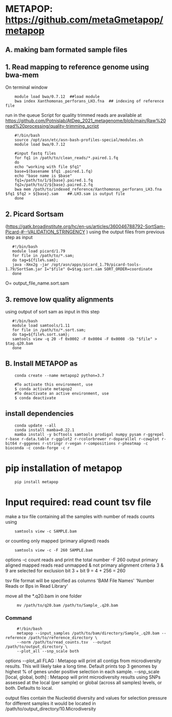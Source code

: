 # METAPOP:  https://github.com/metaGmetapop/metapop                 

## A. making bam formated sample files #####

## 1.  Read mapping to reference genome using bwa-mem 

On terminal window

        module load bwa/0.7.12  ##load module
        bwa index Xanthomonas_perforans_LH3.fna  ## indexing of reference file
 
run in the queue
Script for quality trimmed reads are available at https://github.com/Potnislab/AtDep_2021_metagenome/blob/main/Raw%20read%20processing/quality-trimming_script

        #!/bin/bash
        source /opt/asn/etc/asn-bash-profiles-special/modules.sh
        module load bwa/0.7.12
        
        #input fastq files
        for fq1 in /path/to/clean_reads/*.paired.1.fq   
        do
        echo "working with file $fq1"
        base=$(basename $fq1 .paired.1.fq)
        echo "base name is $base"
        fq1=/path/to/1/${base}.paired.1.fq
        fq2=/path/to/2/${base}.paired.2.fq
        bwa mem /path/to/indexed_reference/Xanthomonas_perforans_LH3.fna $fq1 $fq2 > ${base}.sam    ##.LH3.sam is output file
        done

## 2. Picard Sortsam 
(https://gatk.broadinstitute.org/hc/en-us/articles/360046788792-SortSam-Picard-#--VALIDATION_STRINGENCY )
using the output files from previous step as input
  
       #!/bin/bash
       module load picard/1.79
       for file in /path/to/*.sam;
       do tag=${file%.sam};
       java -Xmx2g -jar /opt/asn/apps/picard_1.79/picard-tools-1.79/SortSam.jar I="$file" O=$tag.sort.sam SORT_ORDER=coordinate
       done 


O= output_file_name.sort.sam 

## 3. remove low quality alignments
using output of sort sam as input in this step
 
       #!/bin/bash
       module load samtools/1.11
       for file in /path/to/*.sort.sam;   
       do tag=${file%.sort.sam};
       samtools view -q 20 -f 0x0002 -F 0x0004 -F 0x0008 -Sb "$file" > $tag.q20.bam
       done 

## B. Install METAPOP as 

        conda create --name metapop2 python=3.7

        #To activate this environment, use
        $ conda activate metapop2
        #To deactivate an active environment, use
        $ conda deactivate

## install dependencies 

        conda update --all
        conda install mamba=0.22.1
        mamba install -y bcftools samtools prodigal numpy pysam r-ggrepel r-base r-data.table r-ggplot2 r-rcolorbrewer r-doparallel r-cowplot r-bit64 r-gggenes r-stringr r-vegan r-compositions r-pheatmap -c bioconda -c conda-forge -c r
        
# pip installation of metapop        
        pip install metapop
        
# Input required: read count tsv file
make a tsv file containing all the samples with number of reads counts using
        
        samtools view -c SAMPLE.bam

or counting only mapped (primary aligned) reads
         
        samtools view -c -F 260 SAMPLE.bam

options 
-c  count reads and print the total number
-F 260  output primary aligned mapped reads read unmapped & not primary alignment criteria 3 & 9 are selected for exclusion bit 3 + bit 9 = 4 + 256 = 260

tsv file format will be specified as columns
'BAM File Names'     'Number Reads or Bps in Read Library'

move  all the *.q20.bam in one folder 

         mv /path/to/q20.bam /path/to/Sample_.q20.bam


### Command

         #!/bin/bash
         metapop --input_samples /path/to/bam/directory/Sample_.q20.bam --reference /path/to/reference_directory \
         --norm /path/to/read_counts.tsv  --output /path/to/output_directory \
         --plot_all --snp_scale both

options
--plot_all FLAG : Metapop will print all contigs from microdiversity results. This will likely take a long time. Default prints top 3 genomes by highest % of genes under positive selection in each sample.
--snp_scale [local, global, both] : Metapop will print microdiversity results using SNPs assessed at the local (per sample) or global (across all samples) levels, or both. Defaults to local.

output files contain the Nucleotid diversity and values for selection pressure for different samples
it would be located in /path/to/output_directory/10.Microdiversity


